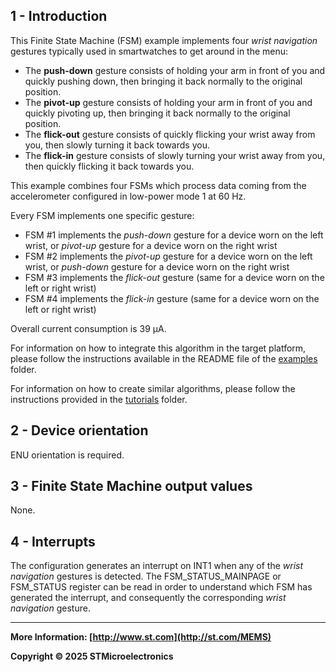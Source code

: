 ## 1 - Introduction

This Finite State Machine (FSM) example implements four *wrist navigation* gestures typically used in smartwatches to get around in the menu:

* The **push-down** gesture consists of holding your arm in front of you and quickly pushing down, then bringing it back normally to the original position.
* The **pivot-up** gesture consists of holding your arm in front of you and quickly pivoting up, then bringing it back normally to the original position.
* The **flick-out** gesture consists of quickly flicking your wrist away from you, then slowly turning it back towards you.
* The **flick-in** gesture consists of slowly turning your wrist away from you, then quickly flicking it back towards you.

This example combines four FSMs which process data coming from the accelerometer configured in low-power mode 1 at 60 Hz.

Every FSM implements one specific gesture:

* FSM #1 implements the *push-down* gesture for a device worn on the left wrist, or *pivot-up* gesture for a device worn on the right wrist
* FSM #2 implements the *pivot-up* gesture for a device worn on the left wrist, or *push-down* gesture for a device worn on the right wrist
* FSM #3 implements the *flick-out* gesture (same for a device worn on the left or right wrist)
* FSM #4 implements the *flick-in* gesture (same for a device worn on the left or right wrist)

Overall current consumption is 39 µA.

For information on how to integrate this algorithm in the target platform, please follow the instructions available in the README file of the [examples](../../../examples) folder.

For information on how to create similar algorithms, please follow the instructions provided in the [tutorials](../../../tutorials) folder.

## 2 - Device orientation

ENU orientation is required.

## 3 - Finite State Machine output values

None.

## 4 - Interrupts

The configuration generates an interrupt on INT1 when any of the *wrist navigation* gestures is detected. The FSM_STATUS_MAINPAGE or FSM_STATUS register can be read in order to understand which FSM has generated the interrupt, and consequently the corresponding *wrist navigation* gesture.

------

**More Information: [http://www.st.com](http://st.com/MEMS)**

**Copyright © 2025 STMicroelectronics**

